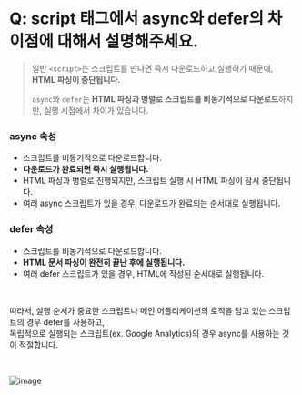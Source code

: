 # Q: script 태그에서 async와 defer의 차이점에 대해서 설명해주세요.
> 일반 `<script>`는 스크립트를 만나면 즉시 다운로드하고 실행하기 때문에, **HTML 파싱이 중단됩니다.**
> 
> `async`와 `defer`는 **HTML 파싱과 병렬로 스크립트를 비동기적으로 다운로드**하지만, 실행 시점에서 차이가 있습니다.

### async 속성
- 스크립트를 비동기적으로 다운로드합니다.
- **다운로드가 완료되면 즉시 실행됩니다.**
- HTML 파싱과 병렬로 진행되지만, 스크립트 실행 시 HTML 파싱이 잠시 중단됩니다.
- 여러 async 스크립트가 있을 경우, 다운로드가 완료되는 순서대로 실행됩니다.

### defer 속성
- 스크립트를 비동기적으로 다운로드합니다.
- **HTML 문서 파싱이 완전히 끝난 후에 실행됩니다.**
- 여러 defer 스크립트가 있을 경우, HTML에 작성된 순서대로 실행됩니다.

<br/>

따라서, 실행 순서가 중요한 스크립트나 메인 어플리케이션의 로직을 담고 있는 스크립트의 경우 defer를 사용하고,   
독립적으로 실행되는 스크립트(ex. Google Analytics)의 경우 async를 사용하는 것이 적절합니다.

<br/>

![image](https://github.com/user-attachments/assets/743569d4-caf6-4ea2-8560-dcdf086fb15a)
